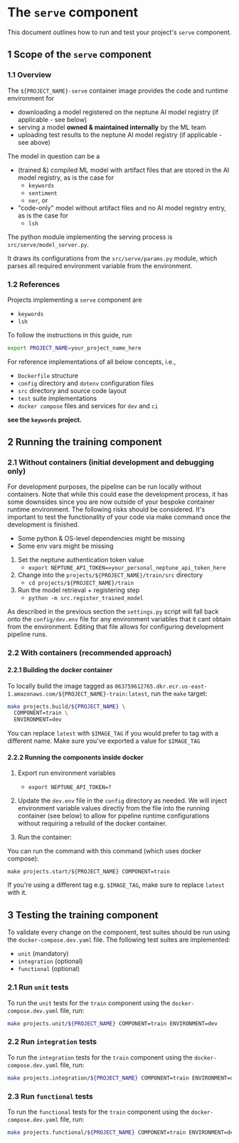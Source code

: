 # The `serve` component

This document outlines how to run and test your project's `serve` component.

## 1 Scope of the `serve` component

### 1.1 Overview

The `${PROJECT_NAME}-serve` container image provides the code and runtime environment for
- downloading a model registered on the neptune AI model registry (if applicable - see below)
- serving a model **owned & maintained internally** by the ML team
- uploading test results to the neptune AI model registry (if applicable - see above)

The model in question can be a
- (trained &) compiled ML model with artifact files that are stored in the AI model registry, as is
   the case for
  - `keywords`
  - `sentiment`
  - `ner`,
  or
- "code-only" model without artifact files and no AI model registry entry, as is the case for
  - `lsh`

The python module implementing the serving process is `src/serve/model_server.py`.

It draws its configurations from the `src/serve/params.py` module, which parses all required
environment variable from the environment.

### 1.2 References

Projects implementing a `serve` component are
- `keywords`
- `lsh`

To follow the instructions in this guide, run

```bash
export PROJECT_NAME=your_project_name_here
```

For reference implementations of all below concepts, i.e.,
- `Dockerfile` structure
- `config` directory and `dotenv` configuration files
- `src` directory and source code layout
- `test` suite implementations
- `docker compose` files and services for `dev` and `ci`

**see the `keywords` project.**


## 2 Running the training component

### 2.1 Without containers (initial development and debugging only)

For development purposes, the pipeline can be run locally without containers. Note that while this
could ease the development process, it has some downsides since you are now outside of your bespoke
container runtime environment. The following risks should be considered. It's important to test
the functionality of your code via make command once the development is finished.

- Some python & OS-level dependencies might be missing
- Some env vars might be missing

1. Set the neptune authentication token value
   - `export NEPTUNE_API_TOKEN==your_personal_neptune_api_token_here`
2. Change into the `projects/${PROJECT_NAME}/train/src` directory
   - `cd projects/${PROJECT_NAME}/train`
3. Run the model retrieval + registering step
   - `python -m src.register_trained_model`

As described in the previous section the `settings.py` script will fall back onto the
`config/dev.env` file for any environment variables that it cant obtain from the environment.
Editing that file allows for configuring development pipeline runs.

### 2.2 With containers (recommended approach)

#### 2.2.1 Building the docker container

To locally build the image tagged as
`063759612765.dkr.ecr.us-east-1.amazonaws.com/${PROJECT_NAME}-train:latest`, run the `make` target:

```bash
make projects.build/${PROJECT_NAME} \
  COMPONENT=train \
  ENVIRONMENT=dev
```
You can replace `latest` with `$IMAGE_TAG` if you would prefer to tag with a different name. Make
sure you've exported a value for `$IMAGE_TAG`

#### 2.2.2 Running the components inside docker

1. Export run environment variables

   - `export NEPTUNE_API_TOKEN=?`

2. Update the `dev.env` file in the `config` directory as needed. We will inject environment
   variable values directly from the file into the running container (see below) to allow for
   pipeline runtime configurations without requiring a rebuild of the docker container.

3. Run the container:

You can run the command with this command (which uses docker compose):

```
make projects.start/${PROJECT_NAME} COMPONENT=train
```

If you're using a different tag e.g. `$IMAGE_TAG`, make sure to replace `latest` with it.

## 3 Testing the training component

To validate every change on the component, test suites should be run using the `docker-compose.dev.yaml` file.
The following test suites are implemented:

- `unit` (mandatory)
- `integration` (optional)
- `functional` (optional)

### 2.1 Run `unit` tests

To run the `unit` tests for the `train` component using the `docker-compose.dev.yaml` file, run:

```bash
make projects.unit/${PROJECT_NAME} COMPONENT=train ENVIRONMENT=dev
```

### 2.2 Run `integration` tests

To run the `integration` tests for the `train` component using the `docker-compose.dev.yaml` file, run:

```bash
make projects.integration/${PROJECT_NAME} COMPONENT=train ENVIRONMENT=dev
```

### 2.3 Run `functional` tests

To run the `functional` tests for the `train` component using the `docker-compose.dev.yaml` file,  run:

```bash
make projects.functional/${PROJECT_NAME} COMPONENT=train ENVIRONMENT=dev
```
